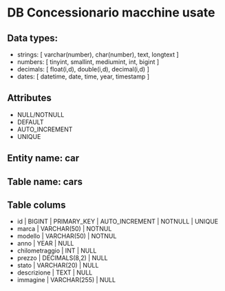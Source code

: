 # DB Concessionario macchine usate

## Data types:

- strings: [ varchar(number), char(number), text, longtext ]
- numbers: [ tinyint, smallint, mediumint, int, bigint ]
- decimals: [ float(i,d), double(i,d), decimal(i,d) ]
- dates: [ datetime, date, time, year, timestamp ]

## Attributes

- NULL/NOTNULL
- DEFAULT
- AUTO_INCREMENT
- UNIQUE

## Entity name: car

## Table name: cars

## Table colums

- id | BIGINT | PRIMARY_KEY | AUTO_INCREMENT | NOTNULL | UNIQUE
- marca | VARCHAR(50) | NOTNUL
- modello | VARCHAR(50) | NOTNUL
- anno | YEAR | NULL
- chilometraggio | INT | NULL
- prezzo | DECIMALS(8,2) | NULL
- stato | VARCHAR(20) | NULL
- descrizione | TEXT | NULL
- immagine | VARCHAR(255) | NULL
